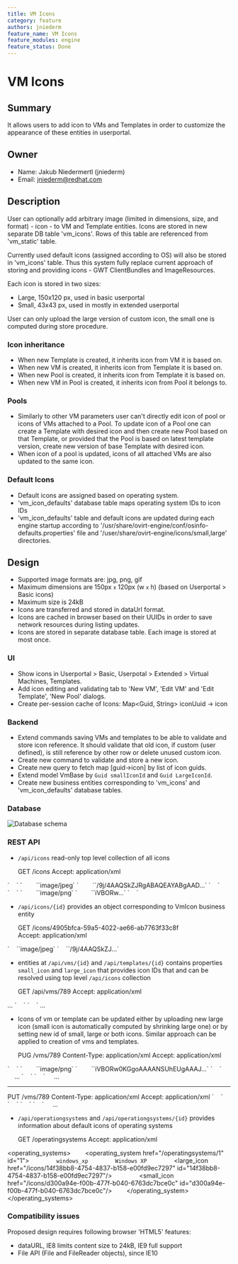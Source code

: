 ```yaml
---
title: VM Icons
category: feature
authors: jniederm
feature_name: VM Icons
feature_modules: engine
feature_status: Done
---
```


# VM Icons

## Summary

It allows users to add icon to VMs and Templates in order to customize the appearance of these entities in userportal.

## Owner

*   Name: Jakub Niedermertl (jniederm)
*   Email: <jniederm@redhat.com>

## Description

User can optionally add arbitrary image (limited in dimensions, size, and format) - icon - to VM and Template entities. Icons are stored in new separate DB table 'vm_icons'. Rows of this table are referenced from 'vm_static' table.

Currently used default icons (assigned according to OS) will also be stored in 'vm_icons' table. Thus this system fully replace current approach of storing and providing icons - GWT ClientBundles and ImageResources.

Each icon is stored in two sizes:

*   Large, 150x120 px, used in basic userportal
*   Small, 43x43 px, used in mostly in extended userportal

User can only upload the large version of custom icon, the small one is computed during store procedure.

### Icon inheritance

*   When new Template is created, it inherits icon from VM it is based on.
*   When new VM is created, it inherits icon from Template it is based on.
*   When new Pool is created, it inherits icon from Template it is based on.
*   When new VM in Pool is created, it inherits icon from Pool it belongs to.

### Pools

*   Similarly to other VM parameters user can't directly edit icon of pool or icons of VMs attached to a Pool. To update icon of a Pool one can create a Template with desired icon and then create new Pool based on that Template, or provided that the Pool is based on latest template version, create new version of base Template with desired icon.
*   When icon of a pool is updated, icons of all attached VMs are also updated to the same icon.

### Default Icons

*   Default icons are assigned based on operating system.
*   'vm_icon_defaults' database table maps operating system IDs to icon IDs
*   'vm_icon_defaults' table and default icons are updated during each engine startup according to '/usr/share/ovirt-engine/conf/osinfo-defaults.properties' file and '/user/share/ovirt-engine/icons/small,large' directories.

## Design

*   Supported image formats are: jpg, png, gif
*   Maximum dimensions are 150px <small>x</small> 120px (w <small>x</small> h) (based on Userportal > Basic icons)
*   Maximum size is 24kB
*   Icons are transferred and stored in dataUrl format.
*   Icons are cached in browser based on their UUIDs in order to save network resources during listing updates.
*   Icons are stored in separate database table. Each image is stored at most once.

### UI

*   Show icons in Userportal > Basic, Userpotal > Extended > Virtual Machines, Templates.
*   Add icon editing and validating tab to 'New VM', 'Edit VM' and 'Edit Template', 'New Pool' dialogs.
*   Create per-session cache of Icons: Map<Guid, String> iconUuid -> icon

### Backend

*   Extend commands saving VMs and templates to be able to validate and store icon reference. It should validate that old icon, if custom (user defined), is still reference by other row or delete unused custom icon.
*   Create new command to validate and store a new icon.
*   Create new query to fetch map [guid->icon] by list of icon guids.
*   Extend model VmBase by `Guid smallIconId` and `Guid LargeIconId`.
*   Create new business entities corresponding to 'vm_icons' and 'vm_icon_defaults' database tables.

### Database

![Database schema](/images/wiki/Vm_icons_db.png "Database schema")

### REST API

*   `/api/icons` read-only top level collection of all icons

      GET /icons
      Accept: application/xml

<icons>
`    `<icon href="/ovirt-engine/api/icons/4905bfca-59a5-4022-ae66-ab7763f33c8f" id="4905bfca-59a5-4022-ae66-ab7763f33c8f">
`        `<media_type>`image/jpeg`</media_type>
`        `<data>`/9j/4AAQSkZJRgABAQEAYABgAAD...`</data>
`    `</icon>
`    `<icon href="/ovirt-engine/api/icons/91386415-dc7f-41db-90c6-e0b8f4f941b2" id="91386415-dc7f-41db-90c6-e0b8f4f941b2">
`        `<media_type>`image/png`</media_type>
`        `<data>`iVBORw...`</data>
`    `</icon>
</icons>

*   `/api/icons/{id}` provides an object corresponding to VmIcon business entity

      GET /icons/4905bfca-59a5-4022-ae66-ab7763f33c8f
      Accept: application/xml

<icon href="/ovirt-engine/api/icons/4905bfca-59a5-4022-ae66-ab7763f33c8f" id="4905bfca-59a5-4022-ae66-ab7763f33c8f">
`    `<media_type>`image/jpeg`</media_type>
`    `<data>`/9j/4AAQSkZJ...`</data>
</icon>

*   entities at `/api/vms/{id}` and `/api/templates/{id}` contains properties `small_icon` and `large_icon` that provides icon IDs that and can be resolved using top level `/api/icons` collection

      GET /api/vms/789
      Accept: application/xml

<vm id="789" href=...>
      ...
`    `<small_icon id="123" href="/icons/123" />
`    `<large_icon id="456" href="/icons/456" />
      ...
</vm>

*   Icons of vm or template can be updated either by uploading new large icon (small icon is automatically computed by shrinking large one) or by setting new id of small, large or both icons. Similar approach can be applied to creation of vms and templates.

      PUG /vms/789
      Content-Type: application/xml
      Accept: application/xml
<vm>
`    `<large_icon>
`        `<media_type>`image/png`</media_type>
`        `<data>`iVBORw0KGgoAAAANSUhEUgAAAJ...`</data>
`    `</large_icon>
          ...
</vm>

<vm id="789" href=...>
`    `<small_icon id="111" href="/icons/111" />
`    `<large_icon id="222" href="/icons/222" />
          ...
</vm>

<hr/>
      PUT /vms/789
      Content-Type: application/xml
      Accept: application/xml
<vm>
`    `<small_icon id="123" />
`    `<large_icon id="456" />
</vm>

<vm id="147" href=...>
`    `<small_icon id="123" href="/icons/123" />
`    `<large_icon id="456" href="/icons/456" />
          ...
</vm>

*   `/api/operationgsystems` and `/api/operationgsystems/{id}` provides information about default icons of operating systems

      GET /operatingsystems
      Accept: application/xml

<operating_systems>
`    `<operating_system href="/operatingsystems/1" id="1">
`        `<name>`windows_xp`</name>
`        `<description>`Windows XP`</description>
`        `<large_icon href="/icons/14f38bb8-4754-4837-b158-e00fd9ec7297" id="14f38bb8-4754-4837-b158-e00fd9ec7297"/>
`        `<small_icon href="/icons/d300a94e-f00b-477f-b040-6763dc7bce0c" id="d300a94e-f00b-477f-b040-6763dc7bce0c"/>
`    `</operating_system>
</operating_systems>

### Compatibility issues

Proposed design requires following browser 'HTML5' features:

*   dataURL, IE8 limits content size to 24kB, IE9 full support
*   File API (File and FileReader objects), since IE10
